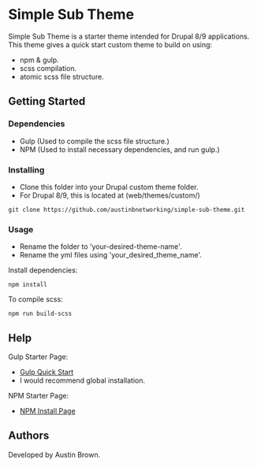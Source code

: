# Simple Sub Theme

Simple Sub Theme is a starter theme intended for Drupal 8/9 applications.
This theme gives a quick start custom theme to build on using:
- npm & gulp.
- scss compilation.
- atomic scss file structure.

## Getting Started

### Dependencies

* Gulp (Used to compile the scss file structure.)
* NPM (Used to install necessary dependencies, and run gulp.)

### Installing

* Clone this folder into your Drupal custom theme folder.
* For Drupal 8/9, this is located at (web/themes/custom/)

```
git clone https://github.com/austinbnetworking/simple-sub-theme.git
```

### Usage

* Rename the folder to 'your-desired-theme-name'.
* Rename the yml files using 'your_desired_theme_name'.

Install dependencies:
```
npm install
```

To compile scss:
```
npm run build-scss
```

## Help

Gulp Starter Page:
* [Gulp Quick Start](https://gulpjs.com/docs/en/getting-started/quick-start/)
* I would recommend global installation.

NPM Starter Page:
* [NPM Install Page](https://docs.npmjs.com/downloading-and-installing-node-js-and-npm)

## Authors

Developed by Austin Brown.
